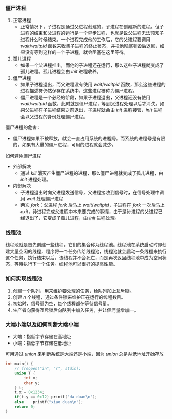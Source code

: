 ### 僵尸进程
1. 正常进程
   - 正常情况下，子进程是通过父进程创建的，子进程在创建新的进程。但子进程的结束和父进程的运行是一个异步过程，也就是说父进程无法预知子进程什么时候结束。一个进程完成他的工作后，它的父进程要调用 $wait/waitpid$ 函数来收集子进程的终止状态，并把他彻底销毁后返回，如果没有等到这样的一个子进程，就会阻塞在这里等待。
2. 孤儿进程
   - 如果一个父进程推出，而他的子进程还在运行，那么这些子进程就变成了孤儿进程。孤儿进程会由 $init$ 进程收养。
3. 僵尸进程
   - 如果子进程退出，而父进程没有使用 $wait/waitpid$ 函数，那么这些进程的进程描述符仍然保存在系统中，这些进程被称为僵尸进程。
   - 僵尸进程是一个必经的阶段，如果子进程退出，父进程还没有使用 $wait/waitpid$ 函数，此时就是僵尸进程，等到父进程处理以后才消失。如果父进程在子进程结束之前退出，子进程就会由 $init$ 进程接管，$init$ 进程会以父进程的身份处理僵尸进程。

僵尸进程的危害：
- 僵尸进程如果不被释放，就会一直占用系统的进程号。而系统的进程号是有限的，如果有大量的僵尸进程，可用的进程就会减少。

如何避免僵尸进程
- 外部解决
  - 通过 $kill$ 消灭产生僵尸进程的进程，那么僵尸进程就变成了孤儿进程，由 $init$ 进程处理。
- 内部解决
  - 子进程退出时向父进程发送信号，父进程接收到信号时，在信号处理中调用 $wait$ 处理僵尸进程
  - 两次 $fork$：父进程 $fork$ 后马上 $wait/waitpid$，子进程在 $fork$ 一次后马上 $exit$，孙进程完成父进程中本来要完成的事情，由于是孙进程的父进程已经退出了，它变成了孤儿进程，由 $init$ 进程处理。

### 线程池
线程池就是首先创建一些线程，它们的集合称为线程池。线程池在系统启动时即创建大量空闲的线程，程序将一个任务传给线程池，线程池就会启动一条线程来执行这个任务，执行结束以后，该线程并不会死亡，而是再次返回线程池中成为空闲状态，等待执行下一个任务。线程池可以很好的提高性能。

### 如何实现线程池
1. 创建一个队列，用来维护要处理的任务，给队列加上互斥锁。
2. 创建 $n$ 个线程，通过条件锁来维护正在运行的线程数目。
3. 初始时，信号量为空，每个线程都在等待信号量。
4. 生产者向获得互斥锁后向队列中加入任务，并让信号量增加一。

### 大端小端以及如何判断大端小端
- 大端：指低字节存储在高地址
- 小端：指低字节存储在低地址

可用通过 $union$ 来判断系统是大端还是小端，因为 $union$ 总是从低地址开始存放
```cpp
int main() {
	// freopen("in", "r", stdin);
	union T {
		int x;
		char y;
	} t;
	t.x = 0x1234;
	if(t.y == 0x12)	printf("da duan\n");
	else	printf("xiao duan\n");
	return 0;
}
```
